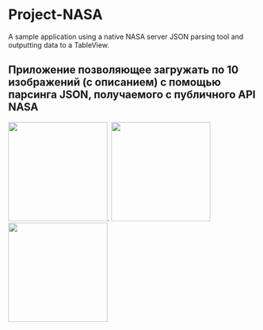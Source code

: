 # Project-NASA
A sample application using a native NASA server JSON parsing tool and outputting data to a TableView.


## Приложение позволяющее загружать по 10 изображений (с описанием) с помощью парсинга JSON, получаемого с публичного API NASA
<img src="https://i.ibb.co/WKczBcj/IMG-5948-2.png" width="200">. <img src="https://i.ibb.co/fr9bVDM/IMG-5949-2.png" width="200"> <img src="https://i.ibb.co/L6PbVzP/IMG-5951-2.png" width="200">
